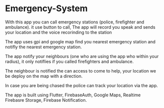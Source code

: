 # Emergency-System
With this app you can call emergency stations (police, firefighter and ambulance). it use button to call, The app will record you speak and sends your location and the voice recorinding to the station 

The app uses gpi and google map find you nearest emergency station and notifly the nearest emergency station. 

The app notify your neighbours (one who are using the app who within your radius), it only notiflies if you called firefighters and ambulance. 

The neighbour is notified the can access to come to help, your location we be deploy on the map with a direction. 

In case you are being chased the police can track your location via the app.

The app is built using Flutter, FirebaseAuth, Google Maps, Realtime Firebasre Storage, Firebase Notification. 
